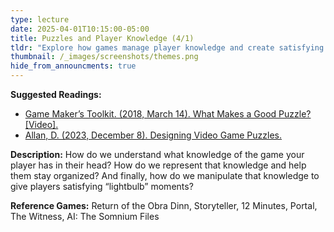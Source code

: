 ```yaml
---
type: lecture
date: 2025-04-01T10:15:00-05:00
title: Puzzles and Player Knowledge (4/1)
tldr: "Explore how games manage player knowledge and create satisfying 'lightbulb' moments."
thumbnail: /_images/screenshots/themes.png
hide_from_announcments: true
---
```

**Suggested Readings:**
- [Game Maker’s Toolkit. (2018, March 14). What Makes a Good Puzzle? [Video].](https://www.youtube.com/watch?v=zsjC6fa_YBg)
- [Allan, D. (2023, December 8). Designing Video Game Puzzles.](https://www.gamedeveloper.com/design/designing-video-game-puzzles)

**Description:**
How do we understand what knowledge of the game your player has in their head? How do we represent that knowledge and help them stay organized? And finally, how do we manipulate that knowledge to give players satisfying “lightbulb” moments?

**Reference Games:**
Return of the Obra Dinn, Storyteller, 12 Minutes, Portal, The Witness, AI: The Somnium Files
